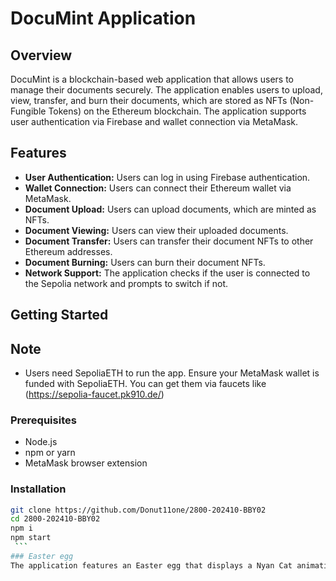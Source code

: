 # DocuMint Application

## Overview
DocuMint is a blockchain-based web application that allows users to manage their documents securely. The application enables users to upload, view, transfer, and burn their documents, which are stored as NFTs (Non-Fungible Tokens) on the Ethereum blockchain. The application supports user authentication via Firebase and wallet connection via MetaMask.

## Features
- **User Authentication:** Users can log in using Firebase authentication.
- **Wallet Connection:** Users can connect their Ethereum wallet via MetaMask.
- **Document Upload:** Users can upload documents, which are minted as NFTs.
- **Document Viewing:** Users can view their uploaded documents.
- **Document Transfer:** Users can transfer their document NFTs to other Ethereum addresses.
- **Document Burning:** Users can burn their document NFTs.
- **Network Support:** The application checks if the user is connected to the Sepolia network and prompts to switch if not.

## Getting Started

## Note
- Users need SepoliaETH to run the app. Ensure your MetaMask wallet is funded with SepoliaETH. You can get them via faucets like (https://sepolia-faucet.pk910.de/)

### Prerequisites
- Node.js
- npm or yarn
- MetaMask browser extension

### Installation
   ```bash
   git clone https://github.com/Donut11one/2800-202410-BBY02
   cd 2800-202410-BBY02
   npm i
   npm start
    ```
### Easter egg
The application features an Easter egg that displays a Nyan Cat animation after a certain number of clicks.

